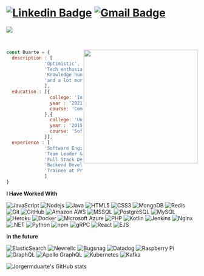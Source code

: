 
# [![Linkedin Badge](https://img.shields.io/badge/-Duarte-blue?style=flat-square&logo=Linkedin&logoColor=white&link=https://www.linkedin.com/in/jorgermduarte/)](https://www.linkedin.com/in/jorgermduarte/) [![Gmail Badge](https://img.shields.io/badge/-jorge_duarte@outlook.pt-c14438?style=flat-square&logo=Gmail&logoColor=white&link=mailto:jorge_duarte@outlook.pt)](mailto:jorge_duarte@outlook.pt)
![](https://github.com/halfrost/halfrost/blob/master/icons/header_.png)


<p align="right">&nbsp;

</p>
<img src="https://media.giphy.com/media/blSTtZehjAZ8I/giphy.gif" width="300" align="right">



```javascript
const Duarte = {
  description : [
              'Optimistic',
              'Tech enthusiast',
              'Knowledge hunter',
              'and a lot more'
              ],
  education : [{ 
                college: 'Instituto Superior de Engenharia de Coimbra',
                year : '2021-Current',
                course: 'Computer Science & Engineering' 
              },{ 
                college: 'Universidade de Aveiro',
                year : '2015-2018',
                course: 'Software Developer' 
              }],
  experience : [
              'Software Engineer II at Talkdesk', //2021
              'Team Leader & Backend Developer at BoldApps LDA', //2019
              'Full Stack Developer at Edubox SA',  //2017
              'Backend Developer at SpyFly', //2017
              'Trainee at Prologica', // 2017 
              ]
}
```


**I Have Worked With**

![JavaScript](https://img.shields.io/badge/-JavaScript-C2AE0C?style=flat-square&logo=javascript)
![Nodejs](https://img.shields.io/badge/-Nodejs-1F5F03?style=flat-square&logo=Node.js)
![Java](https://img.shields.io/badge/-Java-E34A86?style=flat-square&logo=java)
![HTML5](https://img.shields.io/badge/-HTML5-E34F26?style=flat-square&logo=html5&logoColor=white)
![CSS3](https://img.shields.io/badge/-CSS3-1572B6?style=flat-square&logo=css3)
![MongoDB](https://img.shields.io/badge/-MongoDB-1F5F03?style=flat-square&logo=mongodb)
![Redis](https://img.shields.io/badge/-Redis-black?style=flat-square&logo=Redis)
![Git](https://img.shields.io/badge/-Git-black?style=flat-square&logo=git)
![GitHub](https://img.shields.io/badge/-GitHub-181717?style=flat-square&logo=github)
![Amazon AWS](https://img.shields.io/badge/Amazon%20AWS-FF9900?style=flat-square&logo=amazon-aws)
![MSSQL](https://img.shields.io/badge/-MSSQL-336791?style=flat-square&logo=mssql)
![PostgreSQL](https://img.shields.io/badge/-PostgreSQL-DDDDDD?style=flat-square&logo=PostgreSQL)
![MySQL](https://img.shields.io/badge/-MySQL-DDDDDD?style=flat-square&logo=mysql)
![Heroku](https://img.shields.io/badge/-Heroku-430098?style=flat-square&logo=heroku)
![Docker](https://img.shields.io/badge/-Docker-black?style=flat-square&logo=docker)
![Microsoft Azure](https://img.shields.io/badge/Microsoft%20Azure-232F7E?style=flat-square&logo=microsoft-azure)
![PHP](https://img.shields.io/badge/PHP-232F7E?style=flat-square&logo=php)
![Kotlin](https://img.shields.io/badge/Kotlin-D36679?style=flat-square&logo=kotlin)
![Jenkins](https://img.shields.io/badge/Jenkins-DDDDDD?style=flat-square&logo=jenkins)
![Nginx](https://img.shields.io/badge/Nginx-009137?style=flat-square&logo=nginx)
![.NET](https://img.shields.io/badge/.NET-5A2C8D?style=flat-square&logo=dotnet)
![Python](https://img.shields.io/badge/-Python-black?style=flat-square&logo=python)
![npm](https://img.shields.io/badge/-npm-CB3837?style=flat-square&logo=npm)
![gRPC](https://img.shields.io/badge/-gRPC-black?style=flat-square&logo=grpc)
![React](https://img.shields.io/badge/-React-blue?style=flat-square&logo=react)
![EJS](https://img.shields.io/badge/-EJS-DDDDDD?style=flat-square&logo=ejs)

**In the future**

![ElasticSearch](https://img.shields.io/badge/-ElasticSearch-005571?style=flat-square&logo=elasticsearch)
![Newrelic](https://img.shields.io/badge/-Newrelic-000000?style=flat-square&logo=newrelic)
![Bugsnag](https://img.shields.io/badge/-Bugnag-000000?style=flat-square&logo=bugsnag)
![Datadog](https://img.shields.io/badge/-Datadog-000000?style=flat-square&logo=datadog)
![Raspberry Pi](https://img.shields.io/badge/-Raspberry%20Pi-C51A4A?style=flat-square&logo=Raspberry-Pi)
![GraphQL](https://img.shields.io/badge/-GraphQL-E10098?style=flat-square&logo=graphql)
![Apollo GraphQL](https://img.shields.io/badge/-Apollo%20GraphQL-311C87?style=flat-square&logo=apollo-graphql)
![Kubernetes](https://img.shields.io/badge/-Kubernetes-311C87?style=flat-square&logo=kubernetes)
![Kafka](https://img.shields.io/badge/-Kafka-311C87?style=flat-square&logo=kafka)

![Jorgermduarte's GitHub stats](https://github-readme-stats.vercel.app/api?username=jorgermduarte&theme=prussian&show_icons=true)
